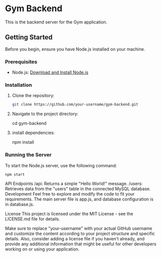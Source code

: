# Gym Backend

This is the backend server for the Gym application.

## Getting Started

Before you begin, ensure you have Node.js installed on your machine.

### Prerequisites

- Node.js: [Download and Install Node.js](https://nodejs.org/)

### Installation

1. Clone the repository:

   ```bash
   git clone https://github.com/your-username/gym-backend.git

2. Navigate to the project directory:

    cd gym-backend

3. install dependencies:

    npm install

### Running the Server
To start the Node.js server, use the following command:

    npm start

API Endpoints
/api: Returns a simple "Hello World!" message.
/users: Retrieves data from the "users" table in the connected MySQL database.
Development
Feel free to explore and modify the code to fit your requirements. The main server file is app.js, and database configuration is in database.js.

License
This project is licensed under the MIT License - see the LICENSE.md file for details.


Make sure to replace "your-username" with your actual GitHub username and customize the content according to your project structure and specific details. Also, consider adding a license file if you haven't already, and provide any additional information that might be useful for other developers working on or using your application.
